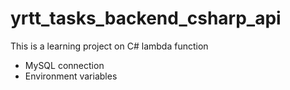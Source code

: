 # yrtt_tasks_backend_csharp_api

This is a learning project on C# lambda function 
- MySQL connection
- Environment variables
